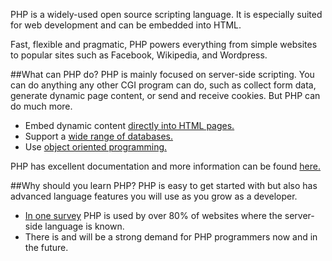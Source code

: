 PHP is a widely-used open source scripting language. It is especially suited for web development and can be embedded into HTML.

Fast, flexible and pragmatic, PHP powers everything from simple websites to popular sites such as Facebook, Wikipedia, and Wordpress.
 
##What can PHP do?
PHP is mainly focused on server-side scripting. You can do anything any other CGI program can do, such as collect form data, generate dynamic page content, or send and receive cookies. But PHP can do much more.
* Embed dynamic content [directly into HTML pages.](http://php.net/manual/en/language.basic-syntax.phpmode.php)
* Support a [wide range of databases.](http://php.net/manual/en/refs.database.php)
* Use [object oriented programming.](http://php.net/manual/en/language.oop5.php)

PHP has excellent documentation and more information can be found [here.](http://php.net/)

##Why should you learn PHP?
PHP is easy to get started with but also has advanced language features you will use as you grow as a developer.
* [In one survey](http://w3techs.com/technologies/overview/programming_language/all) PHP is used by over 80% of websites where the server-side language is known. 
* There is and will be a strong demand for PHP programmers now and in the future.
